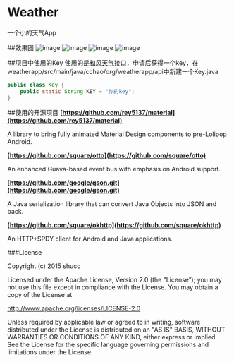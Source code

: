 # Weather
一个小的天气App

##效果图
![image](https://github.com/shucc/Weather/blob/master/demoImages/one.png)
![image](https://github.com/shucc/Weather/blob/master/demoImages/two.png)
![image](https://github.com/shucc/Weather/blob/master/demoImages/three.png)
![image](https://github.com/shucc/Weather/blob/master/demoImages/four.png)

##项目中使用的Key
使用的是[和风天气](http://www.heweather.com/)接口，申请后获得一个key，在weatherapp/src/main/java/cchao/org/weatherapp/api中新建一个Key.java

```java
public class Key {
    public static String KEY = "你的key";
}
```

##使用的开源项目
**[https://github.com/rey5137/material](https://github.com/rey5137/material)**

A library to bring fully animated Material Design components to pre-Lolipop Android.

**[https://github.com/square/otto](https://github.com/square/otto)**

An enhanced Guava-based event bus with emphasis on Android support.

**[https://github.com/google/gson.git](https://github.com/google/gson.git)**

A Java serialization library that can convert Java Objects into JSON and back.

**[https://github.com/square/okhttp](https://github.com/square/okhttp)**

An HTTP+SPDY client for Android and Java applications.

###License

Copyright (c) 2015 shucc

Licensed under the Apache License, Version 2.0 (the "License”);
you may not use this file except in compliance with the License.
You may obtain a copy of the License at
   
   http://www.apache.org/licenses/LICENSE-2.0

Unless required by applicable law or agreed to in writing, software
distributed under the License is distributed on an "AS IS" BASIS,
WITHOUT WARRANTIES OR CONDITIONS OF ANY KIND, either express or implied.
See the License for the specific language governing permissions and
limitations under the License.